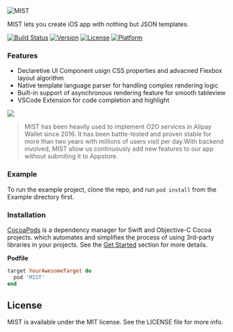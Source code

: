 


![MIST](https://zos.alipayobjects.com/rmsportal/UdQchQQMceYaxFkYQJHu.svg)

MIST lets you create iOS app with nothing but JSON templates.  

[![Build Status](https://travis-ci.org/Vizzle/MIST.svg?branch=master)](https://travis-ci.org/Vizzle/MIST)
[![Version](https://img.shields.io/cocoapods/v/MIST.svg?style=flat)](http://cocoapods.org/pods/MIST)
[![License](https://img.shields.io/cocoapods/l/MIST.svg?style=flat)](http://cocoapods.org/pods/MIST)
[![Platform](https://img.shields.io/cocoapods/p/MIST.svg?style=flat)](http://cocoapods.org/pods/MIST)

### Features

- Declaretive UI Component usign CSS properties and advacned Flexbox layout algorithm
- Native template language parser for handling complex rendering logic
- Built-in support of asynchronous rendering feature for smooth tableview
- VSCode Extension for code completion and highlight

[![](http://i.ytimg.com/vi/Am4h2MZUggY/maxresdefault.jpg)](https://www.youtube.com/watch?v=Am4h2MZUggY)


> MIST has been heavily used to implement O2O services in Alipay Wallet since 2016. It has been battle-tested and proven stable for more than two years with millions of users visit per day.With backend involved, MIST allow us continuously add new features to our app without submiting it to Appstore.

### Example

To run the example project, clone the repo, and run `pod install` from the Example directory first.

### Installation

[CocoaPods](http://cocoapods.org) is a dependency manager for Swift and Objective-C Cocoa projects. which automates and simplifies the process of using 3rd-party libraries in your projects. See the [Get Started](https://cocoapods.org/#get_started) section for more details.

**Podfile**

```ruby
target YourAwesomeTarget do
  pod 'MIST'
end
```

## License

MIST is available under the MIT license. See the LICENSE file for more info.
